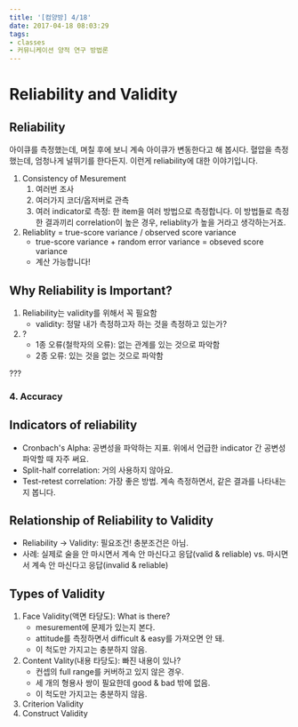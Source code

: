 ```yaml
---
title: '[컴양방] 4/18'
date: 2017-04-18 08:03:29
tags:
- classes
- 커뮤니케이션 양적 연구 방법론
---
```

# Reliability and Validity

## Reliability
아이큐를 측정했는데, 며칠 후에 보니 계속 아이큐가 변동한다고 해 봅시다.
혈압을 측정했는데, 엄청나게 널뛰기를 한다든지.
이런게 reliability에 대한 이야기입니다.

1. Consistency of Mesurement
    1. 여러번 조사
    1. 여러가지 코더/옵저버로 관측
    1. 여러 indicator로 측정:
    한 item을 여러 방법으로 측정합니다.
    이 방법들로 측정한 결과끼리 correlation이 높은 경우,
    reliablity가 높을 거라고 생각하는거죠.
1. Reliablity = true-score variance / observed score variance
    * true-score variance + random error variance = obseved score variance
    * 계산 가능합니다!

## Why Reliability is Important?
1. Reliability는 validity를 위해서 꼭 필요함
    * validity: 정말 내가 측정하고자 하는 것을 측정하고 있는가?
1. ?
    * 1종 오류(철학자의 오류): 없는 관계를 있는 것으로 파악함
    * 2종 오류: 있는 것을 없는 것으로 파악함

???

### 4. Accuracy

## Indicators of reliability
* Cronbach's Alpha: 공변성을 파악하는 지표.
위에서 언급한 indicator 간 공변성 파악할 때 자주 써요.
* Split-half correlation: 거의 사용하지 않아요.
* Test-retest correlation: 가장 좋은 방법.
계속 측정하면서, 같은 결과를 나타내는지 봅니다.

## Relationship of Reliability to Validity
* Reliability &rarr; Validity: 필요조건! 충분조건은 아님.
* 사례: 실제로 술을 안 마시면서 계속 안 마신다고 응답(valid & reliable)
vs. 마시면서 계속 안 마신다고 응답(invalid & reliable)

## Types of Validity
1. Face Validity(액면 타당도): What is there?
    * mesurement에 문제가 있는지 본다.
    * attitude를 측정하면서 difficult & easy를 가져오면 안 돼.
    * 이 척도만 가지고는 충분하지 않음.
1. Content Vality(내용 타당도): 빠진 내용이 있나?
    * 컨셉의 full range를 커버하고 있지 않은 경우.
    * 세 개의 형용사 쌍이 필요한데 good & bad 밖에 없음.
    * 이 척도만 가지고는 충분하지 않음.
1. Criterion Validity
1. Construct Validity

